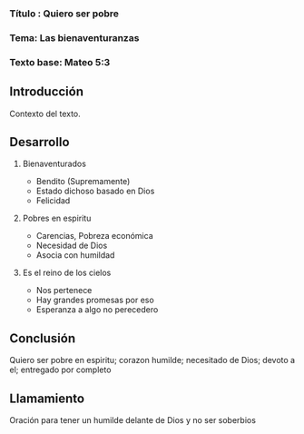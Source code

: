 ### Título : Quiero ser pobre
### Tema: Las bienaventuranzas
### Texto base: Mateo 5:3

## Introducción

Contexto del texto.

## Desarrollo
1) Bienaventurados
      - Bendito (Supremamente)
      - Estado dichoso basado en Dios
      - Felicidad
          

2) Pobres en espiritu
      - Carencias, Pobreza económica
      - Necesidad de Dios
      - Asocia con humildad

3) Es el reino de los cielos
      - Nos pertenece
      - Hay grandes promesas por eso
      - Esperanza a algo no perecedero 

    
## Conclusión
Quiero  ser pobre en espiritu; corazon humilde; necesitado de Dios; devoto a el; entregado por completo


## Llamamiento
Oración para tener un humilde delante de Dios y no ser soberbios
